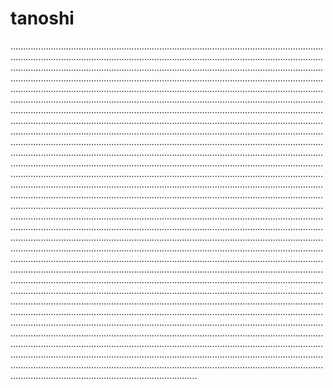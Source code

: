 # tanoshi
..............................................................................................................................................................................................................................................................................................................................................................................................................................................................................................................................................................................................................................................................................................................................................................................................................................................................................................................................................................................................................................................................................................................................................................................................................................................................................................................................................................................................................................................................................................................................................................................................................................................................................................................................................................................................................................................................................................................................................................................................................................................................................................................................................................................................................................................................................................................................................................................................................................................................................................................................................................................................................................................................................................................................................................................................................................................................................................................................................................................................................................................................................................................................................................................................................................................................................................................................................................................................................................................................................................................................................................................................................................................................................................................................................................................................................................................................................................................................................................................................................................................................................